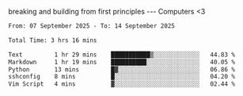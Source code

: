 breaking and building from first principles --- Computers <3

<!--START_SECTION:waka-->

```txt
From: 07 September 2025 - To: 14 September 2025

Total Time: 3 hrs 16 mins

Text         1 hr 29 mins    ███████████▒░░░░░░░░░░░░░   44.83 %
Markdown     1 hr 19 mins    ██████████░░░░░░░░░░░░░░░   40.05 %
Python       13 mins         █▓░░░░░░░░░░░░░░░░░░░░░░░   06.86 %
sshconfig    8 mins          █░░░░░░░░░░░░░░░░░░░░░░░░   04.20 %
Vim Script   4 mins          ▓░░░░░░░░░░░░░░░░░░░░░░░░   02.44 %
```

<!--END_SECTION:waka-->
